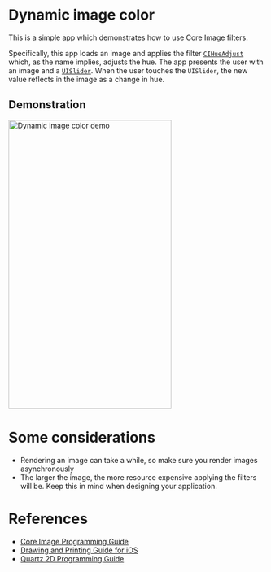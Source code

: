 # Dynamic image color
This is a simple app which demonstrates how to use Core Image filters.

Specifically, this app loads an image and applies the filter [`CIHueAdjust`](https://developer.apple.com/library/mac/documentation/GraphicsImaging/Reference/CoreImageFilterReference/index.html#//apple_ref/doc/filter/ci/CIHueAdjust) which, as the name implies, adjusts the hue. The app presents the user with an image and a [`UISlider`](https://developer.apple.com/library/ios/documentation/UIKit/Reference/UISlider_Class/index.html). When the user touches the `UISlider`, the new value reflects in the image as a change in hue.

## Demonstration
<img src="https://github.com/jkereako/dynamic-image-color/raw/master/Images/demo.gif" alt="Dynamic image color demo" width="320" height="568" />

# Some considerations
- Rendering an image can take a while, so make sure you render images asynchronously
- The larger the image, the more resource expensive applying the filters will be. Keep this in mind when designing your application.

# References
- [Core Image Programming Guide](https://developer.apple.com/library/ios/documentation/GraphicsImaging/Conceptual/CoreImaging/ci_intro/ci_intro.html)
- [Drawing and Printing Guide for iOS](https://developer.apple.com/library/ios/documentation/2DDrawing/Conceptual/DrawingPrintingiOS/GraphicsDrawingOverview/GraphicsDrawingOverview.html)
- [Quartz 2D Programming Guide](https://developer.apple.com/library/ios/documentation/GraphicsImaging/Conceptual/drawingwithquartz2d/Introduction/Introduction.html)
